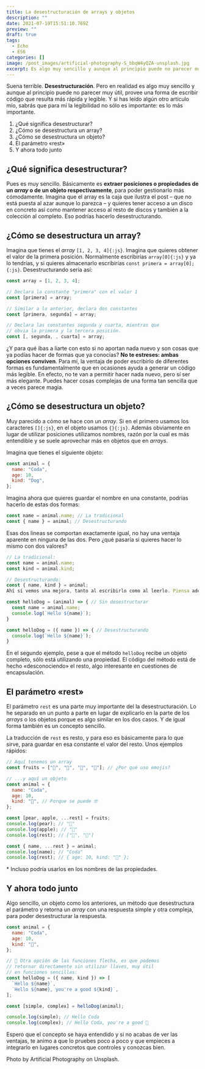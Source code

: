 ```yaml
---
title: La desestructuración de arrays y objetos
description: ""
date: 2021-07-19T15:51:10.769Z
preview: ""
draft: true
tags:
  - Echo
  - ES6
categories: []
image: /post_images/artificial-photography-S_bbqW4yQZA-unsplash.jpg
excerpt: Es algo muy sencillo y aunque al principio puede no parecer muy útil, provee una forma de escribir código que resulta más rápida y legible.
---
```


Suena terrible. **Desestructuración**. Pero en realidad es algo muy sencillo y aunque al principio puede no parecer muy útil, provee una forma de escribir código que resulta más rápida y legible. Y si has leído algún otro artículo mío, sabrás que para mí la legibilidad no sólo es importante: es lo más importante.

1. ¿Qué significa desestructurar?
2. ¿Cómo se desestructura un array?
3. ¿Cómo se desestructura un objeto?
4. El parámetro «rest»
5. Y ahora todo junto

## ¿Qué significa desestructurar?

Pues es muy sencillo. Básicamente es **extraer posiciones o propiedades de un _array_ o de un objeto respectivamente**, para poder gestionarlo más cómodamente. Imagina que el array es la caja que ilustra el post – que no está puesta al azar aunque lo parezca – y quieres tener acceso a un disco en concreto así como mantener acceso al resto de discos y también a la colección al completo. Eso podrías hacerlo desestructurando.

## ¿Cómo se desestructura un array?

Imagina que tienes el _array_ `[1, 2, 3, 4]{:js}`. Imagina que quieres obtener el valor de la primera posición. Normalmente escribirías `array[0]{:js}` y ya lo tendrías, y si quieres almacenarlo escribirías `const primera = array[0];{:js}`. Desestructurando sería así:

```javascript
const array = [1, 2, 3, 4];

// Declara la constante "primera" con el valor 1
const [primera] = array;

// Similar a lo anterior, declara dos constantes
const [primera, segunda] = array;

// Declara las constantes segunda y cuarta, mientras que
// obvia la primera y la tercera posición.
const [, segunda, , cuarta] = array;
```

¿Y para qué ibas a liarte con esto si no aportan nada nuevo y son cosas que ya podías hacer de formas que ya conocías? **No te estreses: ambas opciones conviven**. Para mí, la ventaja de poder escribirlo de diferentes formas es fundamentalmente que en ocasiones ayuda a generar un código más legible. En efecto, no te van a permitir hacer nada nuevo, pero sí ser más elegante. Puedes hacer cosas complejas de una forma tan sencilla que a veces parece magia.

## ¿Cómo se desestructura un objeto?

Muy parecido a cómo se hace con un _array_. Si en el primero usamos los caracteres `[]{:js}`, en el objeto usamos `{}{:js}`. Además obviamente en lugar de utilizar posiciones utilizamos nombres, razón por la cual es más entendible y se suele aprovechar más en objetos que en _arrays_.

Imagina que tienes el siguiente objeto:

```javascript
const animal = {
  name: "Coda",
  age: 10,
  kind: "Dog",
};
```

Imagina ahora que quieres guardar el nombre en una constante, podrías hacerlo de estas dos formas:

```javascript
const name = animal.name; // La tradicional
const { name } = animal; // Desestructurando
```

Esas dos lineas se comportan exactamente igual, no hay una ventaja aparente en ninguna de las dos. Pero ¿qué pasaría si quieres hacer lo mismo con dos valores?

```javascript
// La tradicional:
const name = animal.name;
const kind = animal.kind;

// Desestructurando:
const { name, kind } = animal;
Ahí sí vemos una mejora, tanto al escribirlo como al leerlo. Piensa además, que es algo que se puede utilizar en cualquier lugar. ¿Que tu función recibe un objeto como parámetro? También es un lugar adecuado para desestructurar:

const helloDog = (animal) => { // Sin desestructurar
  const name = animal.name;
  console.log(`Hello ${name}`);
}

const helloDog = ({ name }) => { // Desestructurando
  console.log(`Hello ${name}`);
}
```

En el segundo ejemplo, pese a que el método `helloDog` recibe un objeto completo, sólo está utilizando una propiedad. El código del método está de hecho «desconociendo» el resto, algo interesante en cuestiones de encapsulación.

## El parámetro «rest»

El parámetro `rest` es una parte muy importante del la desestructuración. Lo he separado en un punto a parte en lugar de explicarlo en la parte de los _arrays_ o los objetos porque es algo similar en los dos casos. Y de igual forma también es un concepto sencillo.

La traducción de `rest` es resto, y para eso es básicamente para lo que sirve, para guardar en esa constante el valor del resto. Unos ejemplos rápidos:

```javascript
// Aquí tenemos un array
const fruits = ["🍐", "🍎", "🍌", "🍉"]; // ¿Por qué uso emojis?

// ...y aquí un objeto
const animal = {
  name: "Coda",
  age: 10,
  kind: "🐶", // Porque se puede 🤓
};

const [pear, apple, ...rest] = fruits;
console.log(pear); // "🍐"
console.log(apple); // "🍎"
console.log(rest); // ["🍌", "🍉"]

const { name, ...rest } = animal;
console.log(name); // "Coda"
console.log(rest); // { age: 10, kind: "🐶" };
```

\* Incluso podría usarlos en los nombres de las propiedades.

## Y ahora todo junto

Algo sencillo, un objeto como los anteriores, un método que desestructura el parámetro y retorna un _array_ con una respuesta simple y otra compleja, para poder desestructurar la respuesta.

```javascript
const animal = {
  name: "Coda",
  age: 10,
  kind: "🐶",
};

// 🚨 Otra opción de las funciones flecha, es que podemos
// retornar directamente sin utilizar llaves, muy útil
// en funciones sencillas:
const helloDog = ({ name, kind }) => [
  `Hello ${name}`,
  `Hello ${name}, you're a good ${kind}`,
];

const [simple, complex] = helloDog(animal);

console.log(simple); // Hello Coda
console.log(complex); // Hello Coda, you're a good 🐶
```

Espero que el concepto se haya entendido y si no acabas de ver las ventajas, te animo a que lo pruebes poco a poco y que empieces a integrarlo en lugares concretos que controles y conozcas bien.

Photo by Artificial Photography on Unsplash.
